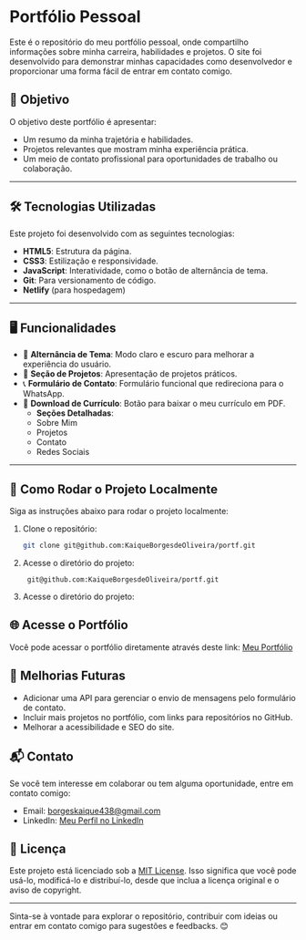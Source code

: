# Portfólio Pessoal

Este é o repositório do meu portfólio pessoal, onde compartilho informações sobre minha carreira, habilidades e projetos. O site foi desenvolvido para demonstrar minhas capacidades como desenvolvedor e proporcionar uma forma fácil de entrar em contato comigo.

## 🎯 Objetivo

O objetivo deste portfólio é apresentar:
- Um resumo da minha trajetória e habilidades.
- Projetos relevantes que mostram minha experiência prática.
- Um meio de contato profissional para oportunidades de trabalho ou colaboração.

---

## 🛠️ Tecnologias Utilizadas

Este projeto foi desenvolvido com as seguintes tecnologias:
- **HTML5**: Estrutura da página.
- **CSS3**: Estilização e responsividade.
- **JavaScript**: Interatividade, como o botão de alternância de tema.
- **Git**: Para versionamento de código.
- **Netlify** (para hospedagem)

---

## 🖥️ Funcionalidades

- 🌙 **Alternância de Tema**: Modo claro e escuro para melhorar a experiência do usuário.
- 📂 **Seção de Projetos**: Apresentação de projetos práticos.
- 📞 **Formulário de Contato**: Formulário funcional que redireciona para o WhatsApp.
- 📄 **Download de Currículo**: Botão para baixar o meu currículo em PDF.
  - **Seções Detalhadas**:
  - Sobre Mim
  - Projetos
  - Contato
  - Redes Sociais

---

## 🚀 Como Rodar o Projeto Localmente

Siga as instruções abaixo para rodar o projeto localmente:

1. Clone o repositório:
   ```bash
   git clone git@github.com:KaiqueBorgesdeOliveira/portf.git

2. Acesse o diretório do projeto:
   ```cd
    git@github.com:KaiqueBorgesdeOliveira/portf.git

3. Acesse o diretório do projeto:
 ## 🌐 Acesse o Portfólio
Você pode acessar o portfólio diretamente através deste link: [Meu Portfólio](https://kaique-borges.netlify.app/)

## 📝 Melhorias Futuras

- Adicionar uma API para gerenciar o envio de mensagens pelo formulário de contato.
- Incluir mais projetos no portfólio, com links para repositórios no GitHub.
- Melhorar a acessibilidade e SEO do site.

## 📬 Contato

Se você tem interesse em colaborar ou tem alguma oportunidade, entre em contato comigo:

- Email: borgeskaique438@gmail.com
- LinkedIn: [Meu Perfil no LinkedIn](https://www.linkedin.com/in/kaique-borges-3b5478117/)

## 📄 Licença

Este projeto está licenciado sob a [MIT License](LICENSE). Isso significa que você pode usá-lo, modificá-lo e distribuí-lo, desde que inclua a licença original e o aviso de copyright.

---

Sinta-se à vontade para explorar o repositório, contribuir com ideias ou entrar em contato comigo para sugestões e feedbacks. 😊
